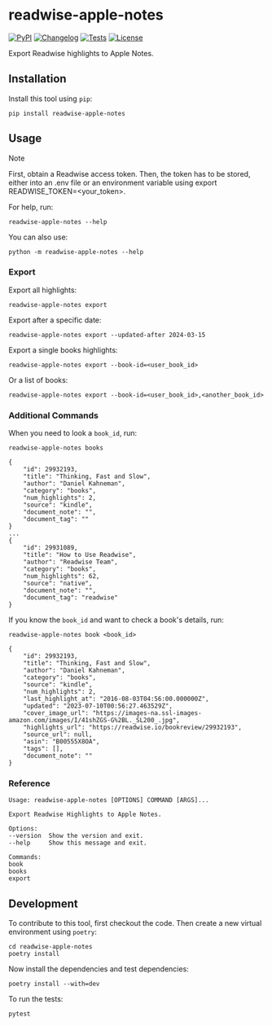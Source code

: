 # readwise-apple-notes

[![PyPI](https://img.shields.io/pypi/v/readwise-apple-notes.svg)](https://pypi.org/project/readwise-apple-notes/)
[![Changelog](https://img.shields.io/github/v/release/Scarvy/readwise-apple-notes?include_prereleases&label=changelog)](https://github.com/Scarvy/readwise-apple-notes/releases)
[![Tests](https://github.com/Scarvy/readwise-apple-notes/actions/workflows/test.yml/badge.svg)](https://github.com/Scarvy/readwise-apple-notes/actions/workflows/test.yml)
[![License](https://img.shields.io/badge/license-Apache%202.0-blue.svg)](https://github.com/Scarvy/readwise-apple-notes/blob/master/LICENSE)

Export Readwise highlights to Apple Notes.

## Installation

Install this tool using `pip`:

    pip install readwise-apple-notes

## Usage

> [!NOTE]
> First, obtain a Readwise access token. Then, the token has to be stored, either into an .env file or an environment variable using export READWISE_TOKEN=<your_token>.

For help, run:

    readwise-apple-notes --help

You can also use:

    python -m readwise-apple-notes --help

### Export

Export all highlights:

    readwise-apple-notes export

Export after a specific date:

    readwise-apple-notes export --updated-after 2024-03-15

Export a single books highlights:

    readwise-apple-notes export --book-id=<user_book_id>

Or a list of books:

    readwise-apple-notes export --book-id=<user_book_id>,<another_book_id>

### Additional Commands

When you need to look a `book_id`, run:

    readwise-apple-notes books
    
    {
        "id": 29932193,
        "title": "Thinking, Fast and Slow",
        "author": "Daniel Kahneman",
        "category": "books",
        "num_highlights": 2,
        "source": "kindle",
        "document_note": "",
        "document_tag": ""
    }
    ...
    {
        "id": 29931089,
        "title": "How to Use Readwise",
        "author": "Readwise Team",
        "category": "books",
        "num_highlights": 62,
        "source": "native",
        "document_note": "",
        "document_tag": "readwise"
    }

If you know the `book_id` and want to check a book's details, run:

    readwise-apple-notes book <book_id>

    {
        "id": 29932193,
        "title": "Thinking, Fast and Slow",
        "author": "Daniel Kahneman",
        "category": "books",
        "source": "kindle",
        "num_highlights": 2,
        "last_highlight_at": "2016-08-03T04:56:00.000000Z",
        "updated": "2023-07-10T00:56:27.463529Z",
        "cover_image_url": "https://images-na.ssl-images-amazon.com/images/I/41shZGS-G%2BL._SL200_.jpg",
        "highlights_url": "https://readwise.io/bookreview/29932193",
        "source_url": null,
        "asin": "B00555X8OA",
        "tags": [],
        "document_note": ""
    }

### Reference

    Usage: readwise-apple-notes [OPTIONS] COMMAND [ARGS]...

    Export Readwise Highlights to Apple Notes.

    Options:
    --version  Show the version and exit.
    --help     Show this message and exit.

    Commands:
    book
    books
    export

## Development

To contribute to this tool, first checkout the code. Then create a new virtual environment using `poetry`:

    cd readwise-apple-notes
    poetry install

Now install the dependencies and test dependencies:

    poetry install --with=dev

To run the tests:

    pytest
